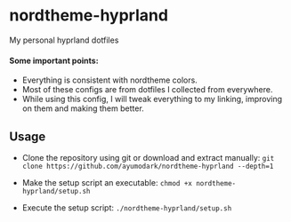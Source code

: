 # nordtheme-hyprland
My personal hyprland dotfiles

#### Some important points:
- Everything is consistent with nordtheme colors.
- Most of these configs are from dotfiles I collected from everywhere.
- While using this config, I will tweak everything to my linking, improving on them and making them better.

## Usage
- Clone the repository using git or download and extract manually:
  ```git clone https://github.com/ayumodark/nordtheme-hyprland --depth=1```

- Make the setup script an executable:
   ```chmod +x nordtheme-hyprland/setup.sh```

- Execute the setup script:
  ```./nordtheme-hyprland/setup.sh```
